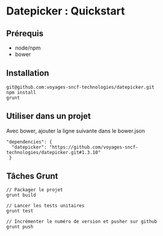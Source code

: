 # Datepicker : Quickstart

## Prérequis
 * node/npm
 * bower


## Installation

```
git@github.com:voyages-sncf-technologies/datepicker.git
npm install
grunt
```

## Utiliser dans un projet

Avec bower, ajouter la ligne suivante dans le bower.json
```
"dependencies": {
  "datepicker": "https://github.com/voyages-sncf-technologies/datepicker.git#1.3.10"
 }
```

## Tâches Grunt

```
// Packager le projet
grunt build

// Lancer les tests unitaires
grunt test

// Incrémenter le numéro de version et pusher sur github
grunt push
```
